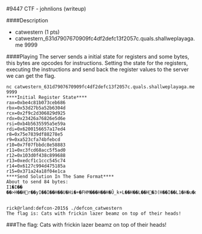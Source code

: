 #9447 CTF - johnlions (writeup)


####Description

 - catwestern (1 pts)
 - catwestern_631d7907670909fc4df2defc13f2057c.quals.shallweplayaga.me 9999


####Playing
The server sends a initial state for registers and some bytes, this bytes are opcodes for instructions. Setting the state for the registers, executing the instructions and send back the register values to the server we can get the flag.

```
nc catwestern_631d7907670909fc4df2defc13f2057c.quals.shallweplayaga.me 9999
****Initial Register State****
rax=0xbe4c81b073ceb686
rbx=0x53d27b5a52b6304d
rcx=0x2f9c2d306829d925
rdx=0x23426a76826e5d6e
rsi=0xb4b5635595a5e59a
rdi=0x6200156657a17ed4
r8=0x75e7839df88278e5
r9=0xa523cfa74bfebcd
r10=0x7f07fbbdc8e58883
r11=0xc3fcd68acc5f5ad0
r12=0x103d0f438c899688
r13=0xedcf1c1ccc545c74
r14=0x6127c994d475185a
r15=0x371a24a18f04e1ca
****Send Solution In The Same Format****
About to send 84 bytes: 
I1�I��  ��>H��Hr��yI��I��H��U�Hi�+�FHM���H��H�Ǔ_k+L��H��L��H�3(H��I��L1�H�u�d


rick@rland:defcon-2015$ ./defcon_catwestern 
The flag is: Cats with frickin lazer beamz on top of their heads!
```


###The flag: Cats with frickin lazer beamz on top of their heads!
